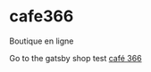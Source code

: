 # cafe366
Boutique en ligne

Go to the gatsby shop test [café 366](https://cafe366stan.gatsbyjs.io/)
